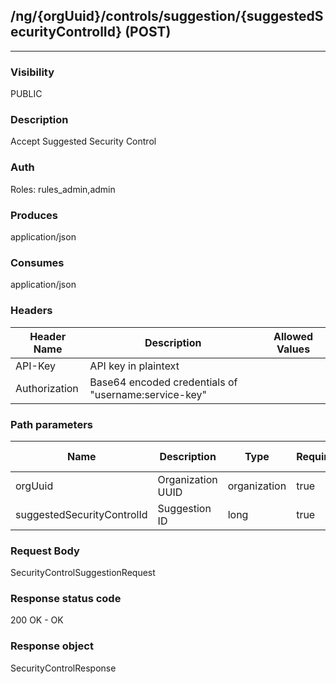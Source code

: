 ## /ng/{orgUuid}/controls/suggestion/{suggestedSecurityControlId} (POST)
---
### Visibility
PUBLIC
### Description
Accept Suggested Security Control
### Auth
Roles: rules_admin,admin
### Produces
application/json
### Consumes
application/json
### Headers
| Header Name | Description | Allowed Values |
| ----------- | ----------- | ----------- |
| API-Key | API key in plaintext |  |
| Authorization | Base64 encoded credentials of &quot;username:service-key&quot; |  |
### Path parameters
| Name | Description | Type | Required | Allowed Values |
| ----------- | ----------- | ----------- | ----------- | ----------- |
| orgUuid | Organization UUID | organization | true | String |
| suggestedSecurityControlId | Suggestion ID | long | true | Long |
### Request Body
SecurityControlSuggestionRequest
### Response status code
200 OK - OK
### Response object
SecurityControlResponse
